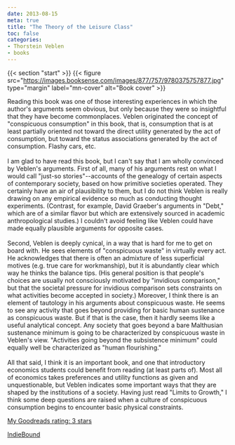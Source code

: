 ```yaml
---
date: 2013-08-15
meta: true
title: "The Theory of the Leisure Class"
toc: false
categories:
- Thorstein Veblen
- books
---
```


{{< section "start" >}}
{{< figure src="https://images.booksense.com/images/877/757/9780375757877.jpg" type="margin" label="mn-cover" alt="Book cover" >}}

Reading this book was one of those interesting experiences in which the author's arguments seem obvious, but only because they were so insightful that they have become commonplaces. Veblen originated the concept of "conspicuous consumption" in this book, that is, consumption that is at least partially oriented not toward the direct utility generated by the act of consumption, but toward the status associations generated by the act of consumption. Flashy cars, etc.<br /><br />I am glad to have read this book, but I can't say that I am wholly convinced by Veblen's arguments. First of all, many of his arguments rest on what I would call "just-so stories"--accounts of the genealogy of certain aspects of contemporary society, based on how primitive societies operated. They certainly have an air of plausibility to them, but I do not think Veblen is really drawing on any empirical evidence so much as conducting thought experiments. (Contrast, for example, David Graeber's arguments in "Debt," which are of a similar flavor but which are extensively sourced in academic anthropological studies.) I couldn't avoid feeling like Veblen could have made equally plausible arguments for opposite cases.<br /><br />Second, Veblen is deeply cynical, in a way that is hard for me to get on board with. He sees elements of "conspicuous waste" in virtually every act. He acknowledges that there is often an admixture of less superficial motives (e.g. true care for workmanship), but it is abundantly clear which way he thinks the balance tips. (His general position is that people's choices are usually not consciously motivated by "invidious comparison," but that the societal pressure for invidious comparison sets constraints on what activities become accepted in society.) Moreover, I think there is an element of tautology in his arguments about conspicuous waste. He seems to see any activity that goes beyond providing for basic human sustenance as conspicuous waste. But if that is the case, then it hardly seems like a useful analytical concept. Any society that goes beyond a bare Malthusian sustenance minimum is going to be characterized by conspicuous waste in Veblen's view. "Activities going beyond the subsistence minimum" could equally well be characterized as "human flourishing." <br /><br />All that said, I think it is an important book, and one that introductory economics students could benefit from reading (at least parts of). Most all of economics takes preferences and utility functions as given and unquestionable, but Veblen indicates some important ways that they are shaped by the institutions of a society. Having just read "Limits to Growth," I think some deep questions are raised when a culture of conspicuous consumption begins to encounter basic physical constraints.

[My Goodreads rating: 3 stars](https://www.goodreads.com/review/show/689437981)  

[IndieBound](https://www.indiebound.org/book/9780375757877)
